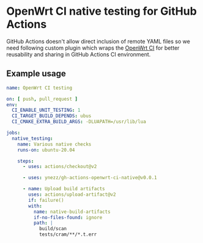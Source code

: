 # OpenWrt CI native testing for GitHub Actions

GitHub Actions doesn't allow direct inclusion of remote YAML files so we need following custom plugin which wraps the
[OpenWrt CI](https://gitlab.com/ynezz/openwrt-ci) for better reusability and sharing in GitHub Actions CI environment.

## Example usage

```yaml
name: OpenWrt CI testing

on: [ push, pull_request ]
env:
  CI_ENABLE_UNIT_TESTING: 1
  CI_TARGET_BUILD_DEPENDS: ubus
  CI_CMAKE_EXTRA_BUILD_ARGS: -DLUAPATH=/usr/lib/lua

jobs:
  native_testing:
    name: Various native checks
    runs-on: ubuntu-20.04

    steps:
      - uses: actions/checkout@v2

      - uses: ynezz/gh-actions-openwrt-ci-native@v0.0.1

      - name: Upload build artifacts
        uses: actions/upload-artifact@v2
        if: failure()
        with:
          name: native-build-artifacts
          if-no-files-found: ignore
          path: |
            build/scan
            tests/cram/**/*.t.err
```
